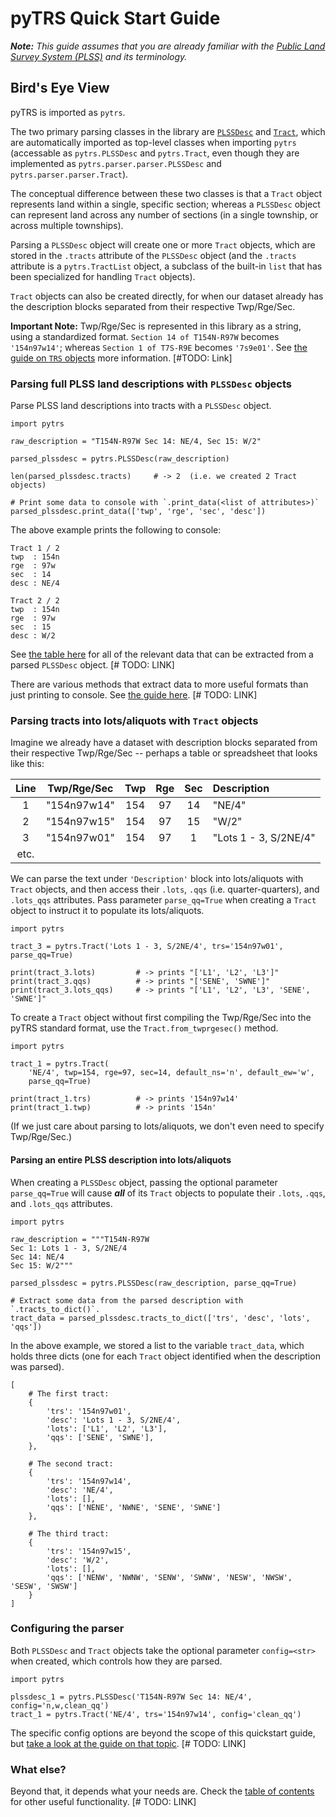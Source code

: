 # pyTRS Quick Start Guide
*__Note:__ This guide assumes that you are already familiar with the [Public Land Survey System (PLSS)](https://en.wikipedia.org/wiki/Public_Land_Survey_System) and its terminology.*

## Bird's Eye View

pyTRS is imported as `pytrs`.

The two primary parsing classes in the library are [`PLSSDesc`]() and [`Tract`](), which are automatically imported as top-level classes when importing `pytrs` (accessable as `pytrs.PLSSDesc` and `pytrs.Tract`, even though they are implemented as `pytrs.parser.parser.PLSSDesc` and `pytrs.parser.parser.Tract`).

The conceptual difference between these two classes is that a `Tract` object represents land within a single, specific section; whereas a `PLSSDesc` object can represent land across any number of sections (in a single township, or across multiple townships).

Parsing a `PLSSDesc` object will create one or more `Tract` objects, which are stored in the `.tracts` attribute of the `PLSSDesc` object (and the `.tracts` attribute is a `pytrs.TractList` object, a subclass of the built-in `list` that has been specialized for handling `Tract` objects).

`Tract` objects can also be created directly, for when our dataset already has the description blocks separated from their respective Twp/Rge/Sec.

__Important Note:__ Twp/Rge/Sec is represented in this library as a string, using a standardized format. `Section 14 of T154N-R97W` becomes `'154n97w14'`; whereas `Section 1 of T7S-R9E` becomes `'7s9e01'`.  See [the guide on `TRS` objects]() more information.  [#TODO: Link]



### Parsing full PLSS land descriptions with `PLSSDesc` objects

Parse PLSS land descriptions into tracts with a `PLSSDesc` object.

```
import pytrs

raw_description = "T154N-R97W Sec 14: NE/4, Sec 15: W/2"

parsed_plssdesc = pytrs.PLSSDesc(raw_description)

len(parsed_plssdesc.tracts)     # -> 2  (i.e. we created 2 Tract objects)

# Print some data to console with `.print_data(<list of attributes>)`
parsed_plssdesc.print_data(['twp', 'rge', 'sec', 'desc'])
```

The above example prints the following to console:
```
Tract 1 / 2
twp  : 154n
rge  : 97w
sec  : 14
desc : NE/4

Tract 2 / 2
twp  : 154n
rge  : 97w
sec  : 15
desc : W/2
```

See [the table here]() for all of the relevant data that can be extracted from a parsed `PLSSDesc` object.  [# TODO: LINK]

There are various methods that extract data to more useful formats than just printing to console. See [the guide here](). [# TODO: LINK]


### Parsing tracts into lots/aliquots with `Tract` objects

Imagine we already have a dataset with description blocks separated from their respective Twp/Rge/Sec -- perhaps a table or spreadsheet that looks like this:

|Line|Twp/Rge/Sec| Twp | Rge | Sec | Description |
|:----:|:---:|:---:|:---:|:---:|:------------|
| 1 |"154n97w14"|154|97|14|"NE/4"|
| 2 |"154n97w15"|154|97|15|"W/2"|
| 3 |"154n97w01"|154|97|1|"Lots 1 - 3, S/2NE/4"|
|etc.| | | | | |

We can parse the text under `'Description'` block into lots/aliquots with `Tract` objects, and then access their `.lots`, `.qqs` (i.e. quarter-quarters), and `.lots_qqs` attributes. Pass parameter `parse_qq=True` when creating a `Tract` object to instruct it to populate its lots/aliquots.

```
import pytrs

tract_3 = pytrs.Tract('Lots 1 - 3, S/2NE/4', trs='154n97w01', parse_qq=True)

print(tract_3.lots)         # -> prints "['L1', 'L2', 'L3']"
print(tract_3.qqs)          # -> prints "['SENE', 'SWNE']"
print(tract_3.lots_qqs)     # -> prints "['L1', 'L2', 'L3', 'SENE', 'SWNE']"
```

To create a `Tract` object without first compiling the Twp/Rge/Sec into the pyTRS standard format, use the `Tract.from_twprgesec()` method.

```
import pytrs

tract_1 = pytrs.Tract(
    'NE/4', twp=154, rge=97, sec=14, default_ns='n', default_ew='w', 
    parse_qq=True)

print(tract_1.trs)          # -> prints '154n97w14'
print(tract_1.twp)          # -> prints '154n'
```

(If we just care about parsing to lots/aliquots, we don't even need to specify Twp/Rge/Sec.)


#### Parsing an entire PLSS description into lots/aliquots

When creating a `PLSSDesc` object, passing the optional parameter `parse_qq=True` will cause *__all__* of its `Tract` objects to populate their `.lots`, `.qqs`, and `.lots_qqs` attributes.

```
import pytrs

raw_description = """T154N-R97W
Sec 1: Lots 1 - 3, S/2NE/4
Sec 14: NE/4
Sec 15: W/2"""

parsed_plssdesc = pytrs.PLSSDesc(raw_description, parse_qq=True)

# Extract some data from the parsed description with `.tracts_to_dict()`.
tract_data = parsed_plssdesc.tracts_to_dict(['trs', 'desc', 'lots', 'qqs'])
```

In the above example, we stored a list to the variable `tract_data`, which holds three dicts (one for each `Tract` object identified when the description was parsed).

```
[
    # The first tract:
    {
        'trs': '154n97w01',
        'desc': 'Lots 1 - 3, S/2NE/4',
        'lots': ['L1', 'L2', 'L3'],
        'qqs': ['SENE', 'SWNE'],
    },

    # The second tract:
    {
        'trs': '154n97w14',
        'desc': 'NE/4',
        'lots': [],
        'qqs': ['NENE', 'NWNE', 'SENE', 'SWNE']
    },
    
    # The third tract:
    {
        'trs': '154n97w15',
        'desc': 'W/2',
        'lots': [],
        'qqs': ['NENW', 'NWNW', 'SENW', 'SWNW', 'NESW', 'NWSW', 'SESW', 'SWSW']
    }
]
```

### Configuring the parser

Both `PLSSDesc` and `Tract` objects take the optional parameter `config=<str>` when created, which controls how they are parsed.

```
import pytrs

plssdesc_1 = pytrs.PLSSDesc('T154N-R97W Sec 14: NE/4', config='n,w,clean_qq')
tract_1 = pytrs.Tract('NE/4', trs='154n97w14', config='clean_qq')
```

The specific config options are beyond the scope of this quickstart guide, but [take a look at the guide on that topic]().  [# TODO: LINK]


### What else?

Beyond that, it depends what your needs are. Check the [table of contents]() for other useful functionality.  [# TODO: LINK]
